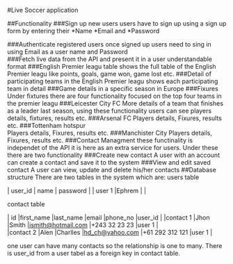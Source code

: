 #Live Soccer application

##Functionality
###Sign up new users
 users have to sign up using a sign up form by entering their
*Name
*Email and
*Password

###Authenticate registered users
 once signed up users need to sing in using
  Email as a user name and
  Password   
###Fetch live data from the API and present it in a user understandable format
###English Premier leagu table
  shows the full table of the English Premier leagu like points, goals, game won, game lost etc.
###Detail of participating teams in the English Premier leagu
  shows each participating team in detail
###Game details in a specific season in Europe
###Fixures
  Under fixtures there are four functionality focused on the top four teams in the premier leagu
###Leicester City FC
    More details of a team that finishes as a leader last season, using these functionality users can see players details, fixtures, results etc.
###Arsenal FC
   Players details, Fixures, results etc.
###Tottenham hotspur  
   Players details, Fixures, results etc.
###Manchister City
   Players details, Fixures, results etc.
###Contact Managment
 these functinality is independet of the API it is here as an extra service for users. Under these there are two functionality
###Create new contact
   A user with an account can create a contact and save it to the system
###View and edit saved contact
   A user can view, update and delete his/her contacts
##Database structure
 There are two tables in the system which are: users table

| user_id      | name          | password    |
| user 1       |Ephrem         |             |

  contact table   

| id           |first_name    |last_name   |email              |phone_no        |user_id     |
|contact 1     |Jhon          |Smith       |jsmith@hotmail.com |+243 32 23 23   |user 1      |           
|contact 2     |Alen          |Charlles    |hd_ch@yahoo.com    |+61 292 312 121 |user 1      |

  one user can have many contacts so the relationship is one to many. There is user_id
  from a user tabel as a foreign key in contact table.

